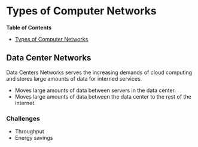 # Types of Computer Networks

<!-- markdown-toc start - Don't edit this section. Run M-x markdown-toc-refresh-toc -->
**Table of Contents**

- [Types of Computer Networks](#types-of-computer-networks)

<!-- markdown-toc end -->

## Data Center Networks
Data Centers Networks serves the increasing demands of cloud computing and stores large amounts of data for interned services.

* Moves large amounts of data between servers in the data center.
* Moves large amounts of data between the data center to the rest of the internet.

### Challenges
* Throughput
* Energy savings


